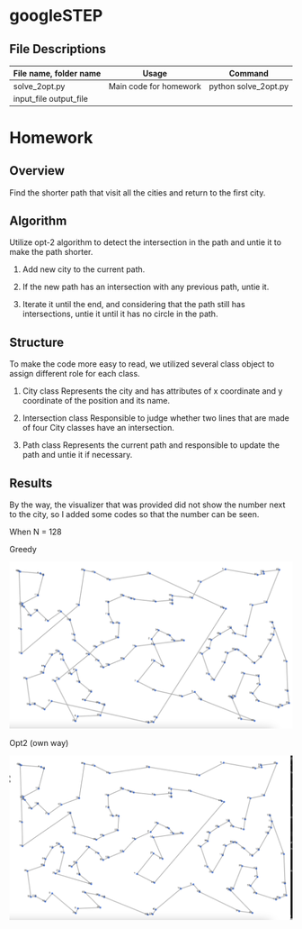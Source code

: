 # googleSTEP

## File Descriptions

| File name, folder name               | Usage                             | Command |
|-----------------------|--------------------------------------------------|---------|
| solve_2opt.py         | Main code for homework                           |python solve_2opt.py |
input_file output_file|

# Homework
## Overview
Find the shorter path that visit all the cities and return to the first city.

## Algorithm
Utilize opt-2 algorithm to detect the intersection in the path and untie it to make the path shorter.

1. Add new city to the current path.

2. If the new path has an intersection with any previous path, untie it.

3. Iterate it until the end, and considering that the path still has intersections, untie it until it has no circle in the path.

## Structure
To make the code more easy to read, we utilized several class object to assign different role for each class.

1. City class
Represents the city and has attributes of x coordinate and y coordinate of the position and its name.

2. Intersection class
Responsible to judge whether two lines that are made of four City classes have an intersection.

3. Path class
Represents the current path and responsible to update the path and untie it if necessary.

## Results
By the way, the visualizer that was provided did not show the number next to the city, so I added some codes so that the number can be seen.

When N = 128

Greedy

![GreedyResult](./n_128_greedy.jpg)

Opt2 (own way)

![Opt2Result](./n_128_opt2.jpg)